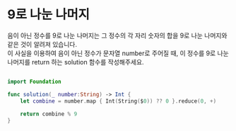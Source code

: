 9로 나눈 나머지
===================

음이 아닌 정수를 9로 나눈 나머지는 그 정수의 각 자리 숫자의 합을 9로 나눈 나머지와 같은 것이 알려져 있습니다.   
이 사실을 이용하여 음이 아닌 정수가 문자열 number로 주어질 때, 이 정수를 9로 나눈 나머지를 return 하는 solution 함수를 작성해주세요.   

```swift

import Foundation

func solution(_ number:String) -> Int {
    let combine = number.map { Int(String($0)) ?? 0 }.reduce(0, +)
    
    return combine % 9
}

```
